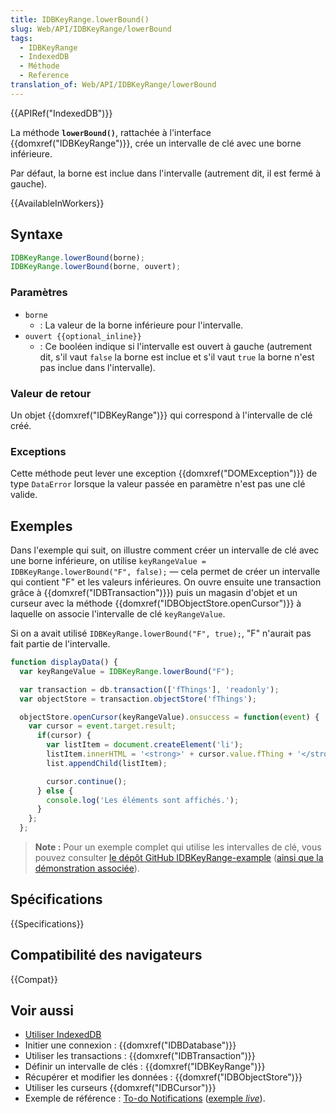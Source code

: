```yaml
---
title: IDBKeyRange.lowerBound()
slug: Web/API/IDBKeyRange/lowerBound
tags:
  - IDBKeyRange
  - IndexedDB
  - Méthode
  - Reference
translation_of: Web/API/IDBKeyRange/lowerBound
---
```


{{APIRef("IndexedDB")}}

La méthode **`lowerBound()`**, rattachée à l'interface  {{domxref("IDBKeyRange")}}, crée un intervalle de clé avec une borne inférieure.

Par défaut, la borne est inclue dans l'intervalle (autrement dit, il est fermé à gauche).

{{AvailableInWorkers}}

## Syntaxe

```js
IDBKeyRange.lowerBound(borne);
IDBKeyRange.lowerBound(borne, ouvert);
```

### Paramètres

- `borne`
  - : La valeur de la borne inférieure pour l'intervalle.
- `ouvert {{optional_inline}}`
  - : Ce booléen indique si l'intervalle est ouvert à gauche (autrement dit, s'il vaut `false` la borne est inclue et s'il vaut `true` la borne n'est pas inclue dans l'intervalle).

### Valeur de retour

Un objet {{domxref("IDBKeyRange")}} qui correspond à l'intervalle de clé créé.

### Exceptions

Cette méthode peut lever une exception {{domxref("DOMException")}} de type `DataError` lorsque la valeur passée en paramètre n'est pas une clé valide.

## Exemples

Dans l'exemple qui suit, on illustre comment créer un intervalle de clé avec une borne inférieure, on utilise `keyRangeValue = IDBKeyRange.lowerBound("F", false);` — cela permet de créer un intervalle qui contient "F" et les valeurs inférieures. On ouvre ensuite une transaction grâce à {{domxref("IDBTransaction")}}) puis un magasin d'objet et un curseur avec la méthode {{domxref("IDBObjectStore.openCursor")}} à laquelle on associe l'intervalle de clé `keyRangeValue`.

Si on a avait utilisé `IDBKeyRange.lowerBound("F", true);`, "F" n'aurait pas fait partie de l'intervalle.

```js
function displayData() {
  var keyRangeValue = IDBKeyRange.lowerBound("F");

  var transaction = db.transaction(['fThings'], 'readonly');
  var objectStore = transaction.objectStore('fThings');

  objectStore.openCursor(keyRangeValue).onsuccess = function(event) {
    var cursor = event.target.result;
      if(cursor) {
        var listItem = document.createElement('li');
        listItem.innerHTML = '<strong>' + cursor.value.fThing + '</strong>, ' + cursor.value.fRating;
        list.appendChild(listItem);

        cursor.continue();
      } else {
        console.log('Les éléments sont affichés.');
      }
    };
  };
```

> **Note :** Pour un exemple complet qui utilise les intervalles de clé, vous pouvez consulter [le dépôt GitHub IDBKeyRange-example](https://github.com/mdn/dom-examples/tree/main/indexeddb-examples/idbkeyrange) ([ainsi que la démonstration associée](http://mdn.github.io/dom-examples/indexeddb-examples/idbkeyrange/)).

## Spécifications

{{Specifications}}

## Compatibilité des navigateurs

{{Compat}}

## Voir aussi

- [Utiliser IndexedDB](/fr/docs/Web/API/API_IndexedDB/Using_IndexedDB)
- Initier une connexion : {{domxref("IDBDatabase")}}
- Utiliser les transactions : {{domxref("IDBTransaction")}}
- Définir un intervalle de clés : {{domxref("IDBKeyRange")}}
- Récupérer et modifier les données : {{domxref("IDBObjectStore")}}
- Utiliser les curseurs {{domxref("IDBCursor")}}
- Exemple de référence : [To-do Notifications](https://github.com/mdn/to-do-notifications/tree/gh-pages) ([exemple _live_](https://mdn.github.io/to-do-notifications/)).
